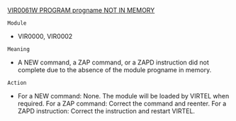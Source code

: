 [VIR0061W PROGRAM progname NOT IN MEMORY](https://virtel.readthedocs.io/en/latest/manuals/virtel/Virtel459MG/messages.html?highlight=VIR0061W#VIR0061W)

`Module`
- VIR0000, VIR0002

`Meaning`
- A NEW command, a ZAP command, or a ZAPD instruction did not complete due to the absence of the module progname in memory.

`Action`
- For a NEW command: None. The module will be loaded by VIRTEL when required. For a ZAP command: Correct the command and reenter. For a ZAPD instruction: Correct the instruction and restart VIRTEL.
